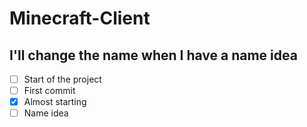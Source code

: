 # Minecraft-Client
## I'll change the name when I have a name idea
- [ ] Start of the project
- [ ] First commit
- [x] Almost starting
- [ ] Name idea
